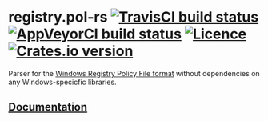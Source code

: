 # registry.pol-rs [![TravisCI build status](https://travis-ci.org/nabijaczleweli/registry.pol-rs.svg?branch=master)](https://travis-ci.org/nabijaczleweli/registry.pol-rs) [![AppVeyorCI build status](https://ci.appveyor.com/api/projects/status/q61482fs69rwt013/branch/master?svg=true)](https://ci.appveyor.com/project/nabijaczleweli/registry-pol-rs/branch/master) [![Licence](https://img.shields.io/badge/license-MIT-blue.svg?style=flat)](LICENSE) [![Crates.io version](https://meritbadge.herokuapp.com/registry-pol)](https://crates.io/crates/registry-pol)
Parser for the [Windows Registry Policy File format](https://msdn.microsoft.com/en-us/library/aa374407%28v=vs.85%29.aspx)
	without dependencies on any Windows-specicfic libraries.

## [Documentation](https://cdn.rawgit.com/nabijaczleweli/registry.pol-rs/doc/registry_pol/index.html)
